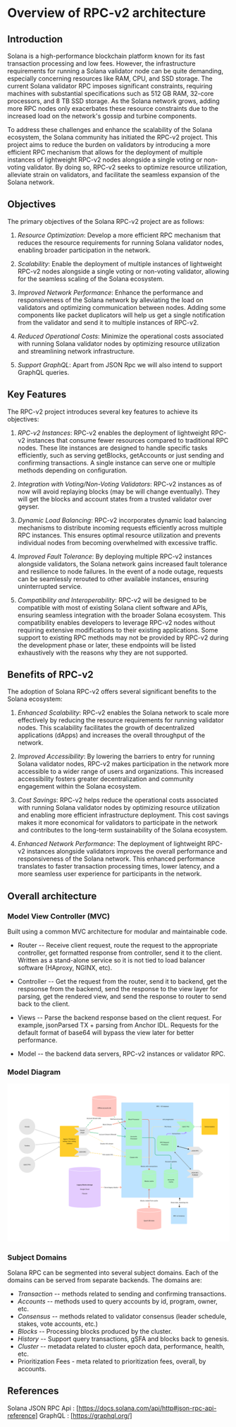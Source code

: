 # Overview of RPC-v2 architecture

## Introduction

Solana is a high-performance blockchain platform known for its fast transaction
processing and low fees. However, the infrastructure requirements for running a
Solana validator node can be quite demanding, especially concerning resources
like RAM, CPU, and SSD storage. The current Solana validator RPC imposes
significant constraints, requiring machines with substantial specifications such
as 512 GB RAM, 32-core processors, and 8 TB SSD storage. As the Solana network
grows, adding more RPC nodes only exacerbates these resource constraints due to
the increased load on the network's gossip and turbine components.

To address these challenges and enhance the scalability of the Solana ecosystem,
the Solana community has initiated the RPC-v2 project. This project aims to
reduce the burden on validators by introducing a more efficient RPC mechanism
that allows for the deployment of multiple instances of lightweight RPC-v2 nodes
alongside a single voting or non-voting validator. By doing so, RPC-v2 seeks to
optimize resource utilization, alleviate strain on validators, and facilitate
the seamless expansion of the Solana network.

## Objectives
The primary objectives of the Solana RPC-v2 project are as follows:

1. *Resource Optimization*: Develop a more efficient RPC mechanism that reduces
   the resource requirements for running Solana validator nodes, enabling
   broader participation in the network.

2. *Scalability*: Enable the deployment of multiple instances of lightweight
   RPC-v2 nodes alongside a single voting or non-voting validator, allowing for
   the seamless scaling of the Solana ecosystem.

3. *Improved Network Performance*: Enhance the performance and responsiveness of
   the Solana network by alleviating the load on validators and optimizing
   communication between nodes. Adding some components like packet duplicators
   will help us get a single notification from the validator and send it to
   multiple instances of RPC-v2.

4. *Reduced Operational Costs*: Minimize the operational costs associated with
   running Solana validator nodes by optimizing resource utilization and
   streamlining network infrastructure.

5. *Support GraphQL*: Apart from JSON Rpc we will also intend to support GraphQL
   queries.

## Key Features

The RPC-v2 project introduces several key features to achieve its objectives:

1. *RPC-v2 Instances*: RPC-v2 enables the deployment of lightweight RPC-v2
   instances that consume fewer resources compared to traditional RPC nodes.
   These lite instances are designed to handle specific tasks efficiently, such
   as serving getBlocks, getAccounts or just sending and confirming
   transactions. A single instance can serve one or multiple methods depending
   on configuration.

2. *Integration with Voting/Non-Voting Validators*: RPC-v2 instances as of now
   will avoid replaying blocks (may be will change eventually). They will get
   the blocks and account states from a trusted validator over geyser.

3. *Dynamic Load Balancing*: RPC-v2 incorporates dynamic load balancing mechanisms
   to distribute incoming requests efficiently across multiple RPC instances.
   This ensures optimal resource utilization and prevents individual nodes from
   becoming overwhelmed with excessive traffic.

4. *Improved Fault Tolerance*: By deploying multiple RPC-v2 instances alongside
   validators, the Solana network gains increased fault tolerance and resilience
   to node failures. In the event of a node outage, requests can be seamlessly
   rerouted to other available instances, ensuring uninterrupted service.

5. *Compatibility and Interoperability*: RPC-v2 will be designed to be compatible
   with most of existing Solana client software and APIs, ensuring seamless
   integration with the broader Solana ecosystem. This compatibility enables
   developers to leverage RPC-v2 nodes without requiring extensive modifications
   to their existing applications. Some support to existing RPC methods may not
   be provided by RPC-v2 during the development phase or later, these endpoints
   will be listed exhaustively with the reasons why they are not supported.

## Benefits of RPC-v2

The adoption of Solana RPC-v2 offers several significant benefits to the Solana ecosystem:

1. *Enhanced Scalability*: RPC-v2 enables the Solana network to scale more
   effectively by reducing the resource requirements for running validator
   nodes. This scalability facilitates the growth of decentralized applications
   (dApps) and increases the overall throughput of the network.

2. *Improved Accessibility*: By lowering the barriers to entry for running Solana
   validator nodes, RPC-v2 makes participation in the network more accessible to
   a wider range of users and organizations. This increased accessibility
   fosters greater decentralization and community engagement within the Solana
   ecosystem.

3. *Cost Savings*: RPC-v2 helps reduce the operational costs associated with
   running Solana validator nodes by optimizing resource utilization and
   enabling more efficient infrastructure deployment. This cost savings makes it
   more economical for validators to participate in the network and contributes
   to the long-term sustainability of the Solana ecosystem.

4. *Enhanced Network Performance*: The deployment of lightweight RPC-v2 instances
   alongside validators improves the overall performance and responsiveness of
   the Solana network. This enhanced performance translates to faster
   transaction processing times, lower latency, and a more seamless user
   experience for participants in the network.

## Overall architecture

### Model View Controller (MVC)

Built using a common MVC architecture for modular and maintainable code.
- Router -- Receive client request, route the request to the appropriate
  controller, get formatted response from controller, send it to the client.
  Written as a stand-alone service so it is not tied to load balancer software
  (HAproxy, NGINX, etc).

- Controller -- Get the request from the router, send it to backend, get the
  respsonse from the backend, send the response to the view layer for parsing,
  get the rendered view, and send the response to router to send back to the
  client.

- Views -- Parse the backend response based on the client request. For example,
  jsonParsed TX + parsing from Anchor IDL. Requests for the default format of
  base64 will bypass the view later for better performance.

- Model -- the backend data servers, RPC-v2 instances or validator RPC.

### Model Diagram

![Overall architecture](images/overview.png)


### Subject Domains
Solana RPC can be segmented into several subject domains. Each of the domains
can be served from separate backends. The domains are:
- *Transaction* -- methods related to sending and confirming transactions.
- *Accounts* -- methods used to query accounts by id, program, owner, etc.
- *Consensus* -- methods related to validator consensus (leader schedule, stakes,
  vote accounts, etc.)
- *Blocks* -- Processing blocks produced by the cluster.
- *History* -- Support query transactions, gSFA and blocks back to genesis.
- *Cluster* -- metadata related to cluster epoch data, performance, health, etc.
- Prioritization Fees - meta related to prioritization fees, overall, by
  accounts.

## References 

Solana JSON RPC Api : [https://docs.solana.com/api/http#json-rpc-api-reference]
GraphQL : [https://graphql.org/]